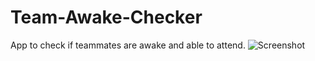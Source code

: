 # Team-Awake-Checker
App to check if teammates are awake and able to attend.
![Screenshot](https://i.imgur.com/IJewlvO.png)
